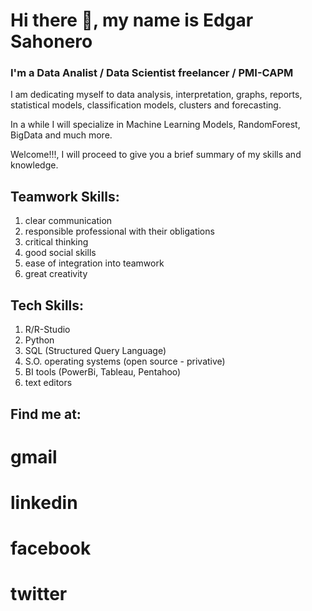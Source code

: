 # Hi there 👋, my name is Edgar Sahonero
### I'm a Data Analist / Data Scientist freelancer / PMI-CAPM

I am dedicating myself to data analysis, interpretation, graphs, reports, statistical models, classification models, clusters and forecasting.

In a while I will specialize in Machine Learning Models, RandomForest, BigData and much more.

Welcome!!!, I will proceed to give you a brief summary of my skills and knowledge. 


## Teamwork Skills:
  1. clear communication
  2. responsible professional with their obligations
  3. critical thinking
  4. good social skills
  5. ease of integration into teamwork
  6. great creativity

## Tech Skills:
  1. R/R-Studio
  2. Python
  3. SQL (Structured Query Language)
  4. S.O. operating systems (open source - privative)
  5. BI tools (PowerBi, Tableau, Pentahoo)
  6. text editors
  
## Find me at:
  # gmail
  # linkedin
  # facebook
  # twitter
  
